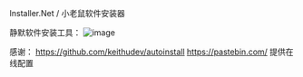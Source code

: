 Installer.Net / 小老鼠软件安装器

静默软件安装工具：
![image](https://github.com/user-attachments/assets/3940d7e7-01e6-4643-94b0-cd2c12ebee5e)

感谢：
https://github.com/keithudev/autoinstall
https://pastebin.com/ 提供在线配置
